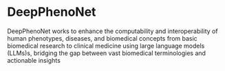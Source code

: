 # DeepPhenoNet
DeepPhenoNet works to enhance the computability and interoperability of human phenotypes, diseases, and biomedical concepts from basic biomedical research to clinical medicine using large language models (LLMs)s, bridging the gap between vast biomedical terminologies and actionable insights

